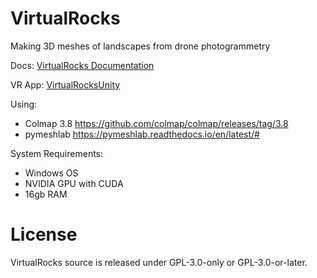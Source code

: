 # VirtualRocks
Making 3D meshes of landscapes from drone photogrammetry

Docs: [VirtualRocks Documentation](https://akuhlken.github.io/VirtualRocks)

VR App: [VirtualRocksUnity](https://github.com/akuhlken/VirtualRocksUnity)

Using: 
- Colmap 3.8 https://github.com/colmap/colmap/releases/tag/3.8
- pymeshlab https://pymeshlab.readthedocs.io/en/latest/#

System Requirements:
- Windows OS
- NVIDIA GPU with CUDA
- 16gb RAM

# License
VirtualRocks source is released under GPL-3.0-only or GPL-3.0-or-later.
